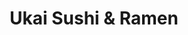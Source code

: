 ---
layout: place
title: "Ukai Sushi & Ramen"
permalink: /illinois/chicago/ukai-sushi-ramen.html
stateAbbr: IL
stateName: Illinois
cityName: Chicago
seo:
  name: "Ukai Sushi & Ramen"
  type: Restaurant
  links: null
description: "Ukai Sushi & Ramen serves delicious sushi in Chicago, Illinois. Try fresh Japanese dishes for a great dining experience. "
place_id: ChIJz_qRb6vTD4gRr6iqv1ZZzmg
photos:
  - name: >-
      places/ChIJz_qRb6vTD4gRr6iqv1ZZzmg/photos/AeeoHcLd1HDuIcCbVpBhKZFcFaVu_iA6ZOmkmCLI73nUndp_awXSjND6n5cwFiyzF6K5TVpPbNriPNJ46U12HX1UiM_SQelkvFzD_0f_MILfvUcbt5ABocfKELV0Ql4Os9NzyVP0io5cLmeeHjNNHyNLxeKAUjx3FuHoy82_0w3UZ1rh2tU_pSpVPzhT-p1iRMPbiVfE74MC_SFFAwdOUUiDbELzZclD2c-BssoRzJrQ5kpXEhuyf28-ynXzS0lCcnhvxHHrN9pwxf1YcJubDNniGb2mhj8qqRgViyWn5ehM6ZIm6g
    widthPx: 2900
    heightPx: 1939
    authorAttributions:
      - displayName: Ukai Sushi & Ramen
        uri: https://maps.google.com/maps/contrib/109822855073179141950
        photoUri: >-
          https://lh3.googleusercontent.com/a-/ALV-UjXfiJJ4vEptnV-1T8PY5h8wIFao6MhVk5LeQffK-c0hJ2MPkoQ=s100-p-k-no-mo
    flagContentUri: >-
      https://www.google.com/local/imagery/report/?cb_client=maps_api_places.places_api&image_key=!1e10!2sAF1QipMRgt3pdB8FdRidgLrZijl30R65JxwxP6_6Y4-D&hl=en-US
    googleMapsUri: >-
      https://www.google.com/maps/place//data=!3m4!1e2!3m2!1sAF1QipMRgt3pdB8FdRidgLrZijl30R65JxwxP6_6Y4-D!2e10!4m2!3m1!1s0x880fd3ab6f91facf:0x68ce5956bfaaa8af
  - name: >-
      places/ChIJz_qRb6vTD4gRr6iqv1ZZzmg/photos/AeeoHcJgHTHSr9_jpTWSZmqYe_WlqEaoV7yiUbWLgZuQGXB8_2sGAEMTNoMIKlvrUrbTPAD9WY9dJMi28Em6d8OSh8unJuHdwPxk3mDnUhLbepIdoedoHO-1DkTkfA5DVuxKA6earsVdKHuhhGYBqCoHaix3EhvU_lPbsUTixBdmzjIyy7kS8LDThjiOWAFOqOMsGP-mTtz-B2KIhRm73Up8rx_nOHDqDc9pGphEggq8X0AlDXGu6fBW2eR86GKkL3DSiyAv0EHvbnYwEOvGDoOktBYe8V9BNWTlrp_5NO3ZcKVVAA
    widthPx: 480
    heightPx: 723
    authorAttributions:
      - displayName: Ukai Sushi & Ramen
        uri: https://maps.google.com/maps/contrib/109822855073179141950
        photoUri: >-
          https://lh3.googleusercontent.com/a-/ALV-UjXfiJJ4vEptnV-1T8PY5h8wIFao6MhVk5LeQffK-c0hJ2MPkoQ=s100-p-k-no-mo
    flagContentUri: >-
      https://www.google.com/local/imagery/report/?cb_client=maps_api_places.places_api&image_key=!1e10!2sAF1QipP2QfaPDRHYreKKlmIZAQ0By7oNQoqkwiJYBL7Z&hl=en-US
    googleMapsUri: >-
      https://www.google.com/maps/place//data=!3m4!1e2!3m2!1sAF1QipP2QfaPDRHYreKKlmIZAQ0By7oNQoqkwiJYBL7Z!2e10!4m2!3m1!1s0x880fd3ab6f91facf:0x68ce5956bfaaa8af
  - name: >-
      places/ChIJz_qRb6vTD4gRr6iqv1ZZzmg/photos/AeeoHcKFyj8Tw1g8Z08PeGBcYkz8ZCOFbQjfemR_MZIuZPw3KiB4Awkmvll2p3LrXq7fmM0WfsiVDkIf_bvsBrUe3gBZtS_zu8g0_T32zXyFU9RrPZv_70Y9rWC1cUOLt8CMMzk690Jlk1DObTGjJi6xCWJdVZpwekI7tp6zkNgfzJgb1c2VDk1ThS_ySbtFk50BSl3pA3sO5zNzjYeyBfJJ44az_GGQ9WTggG0ASQnt_uKEH4L6Te5TnkCZ2kKbepF12eS2INjcUcdTOJXS-I4VsWOr2vf0LZ6BgCzeLn2Eh233ug
    widthPx: 3024
    heightPx: 4032
    authorAttributions:
      - displayName: Ukai Sushi & Ramen
        uri: https://maps.google.com/maps/contrib/109822855073179141950
        photoUri: >-
          https://lh3.googleusercontent.com/a-/ALV-UjXfiJJ4vEptnV-1T8PY5h8wIFao6MhVk5LeQffK-c0hJ2MPkoQ=s100-p-k-no-mo
    flagContentUri: >-
      https://www.google.com/local/imagery/report/?cb_client=maps_api_places.places_api&image_key=!1e10!2sAF1QipOP5G-3kLMruVHymq-wvpmreGH0BaLiPzaKov8_&hl=en-US
    googleMapsUri: >-
      https://www.google.com/maps/place//data=!3m4!1e2!3m2!1sAF1QipOP5G-3kLMruVHymq-wvpmreGH0BaLiPzaKov8_!2e10!4m2!3m1!1s0x880fd3ab6f91facf:0x68ce5956bfaaa8af
  - name: >-
      places/ChIJz_qRb6vTD4gRr6iqv1ZZzmg/photos/AeeoHcJw_216OT0ct7hWgiEetz8fvr3EXdx1RqanNT3LsN9e7SHdT4OJ8A4qzQGqEfOQHQMmT4Cv915ZbuKFVNS04ww4icfqjWmY60fJRGWLr91eaZLGkT5FkKC2QKVRvdMRMGwe5VZArcAD1Lzf_rJD1YAS7A0a6Zn_iXSOfbfbnfhWP95T76q_GCLxtljlYQO4rmo82uHfE9dDCFIj71-Rb2PfXdAgXrgwtRbEH_2K8_lZt5F1EAteVYDVxWYAdNEnceb6yNB8rjRWqGv35u87l_jHRJcenj3EKCrAYoUGtlEbqYDFI6pV1P3Q_jK7_IEJYbdzqm7ekSlsYxwv8LACbn7WVf0My_0KSw5WyhRKvwvImmNpM6ZZ654YAVaIVU9rWE3kQ-F4lEeczmh5hStdQ9W5PP-MnrGqTnGFDCjjD-PjQhg5
    widthPx: 4032
    heightPx: 3024
    authorAttributions:
      - displayName: xin Gong (Potato Ball)
        uri: https://maps.google.com/maps/contrib/101017835399505852648
        photoUri: >-
          https://lh3.googleusercontent.com/a-/ALV-UjUAZ84gc-BCiDdToKK4v0Ahcxihym00txcbDPHOOtt_eC-00OE=s100-p-k-no-mo
    flagContentUri: >-
      https://www.google.com/local/imagery/report/?cb_client=maps_api_places.places_api&image_key=!1e10!2sCIHM0ogKEICAgIDLl5n_4wE&hl=en-US
    googleMapsUri: >-
      https://www.google.com/maps/place//data=!3m4!1e2!3m2!1sCIHM0ogKEICAgIDLl5n_4wE!2e10!4m2!3m1!1s0x880fd3ab6f91facf:0x68ce5956bfaaa8af
  - name: >-
      places/ChIJz_qRb6vTD4gRr6iqv1ZZzmg/photos/AeeoHcIeB_fxVQ75XDEh3zHhoM-qhrksH2F77WHH3JUYIwIWt6jKCHCzuO1E5VWEc2aNouzKygDsc0MkouW19g826YQHTu2vgUesF06N4Vo5O0HHV9WeYTH6ldxC92g7OEv4O61njZKzN1o1WkXzSWorWeYVueyVr0a7NWt1Jhns3IGx0q_lLcMTWf8RJTSM2Lu_H4c2YoxbGQKllg70ecUu8AhLKmBCC4aX5aXonJJbiNrA04iSmHd7MiLybACDnrkN-OV0DNwlquCm7RAT42lp1E7QEVSWTTlMEdttCZAXXILh1A
    widthPx: 4032
    heightPx: 3024
    authorAttributions:
      - displayName: Ukai Sushi & Ramen
        uri: https://maps.google.com/maps/contrib/109822855073179141950
        photoUri: >-
          https://lh3.googleusercontent.com/a-/ALV-UjXfiJJ4vEptnV-1T8PY5h8wIFao6MhVk5LeQffK-c0hJ2MPkoQ=s100-p-k-no-mo
    flagContentUri: >-
      https://www.google.com/local/imagery/report/?cb_client=maps_api_places.places_api&image_key=!1e10!2sAF1QipPLtoSWWlNCEYRwHDZxFfUVKoTT-Y1W5sZlR9fs&hl=en-US
    googleMapsUri: >-
      https://www.google.com/maps/place//data=!3m4!1e2!3m2!1sAF1QipPLtoSWWlNCEYRwHDZxFfUVKoTT-Y1W5sZlR9fs!2e10!4m2!3m1!1s0x880fd3ab6f91facf:0x68ce5956bfaaa8af
  - name: >-
      places/ChIJz_qRb6vTD4gRr6iqv1ZZzmg/photos/AeeoHcJfLYHN4NihNSaquMK3jpphpR3tMMm2wwIBue6S0QskrrNA5MMT4uliFYTr4S8HB2ijOuoX-pNAtKCHSFsTWUUzQonLstyzfQb_GZKio29XRQSHtirvBtLbtJmjp8G6Ti4kbbUhuCVvbhWztHF8TafV7BYY_W6_JUjsUiA1oSM4exjKCeeLIFxje1Ys6fmJWUFH0nskaaX2ndI35E1nX2lN7nhLn0qr4e_c3yqkP6OSlO7BjpGdVkKq82Vx1e1bI2YM2HehABG5hb8pU-xD91BSIEfezcwbXq8Qgz5tp2MnbA
    widthPx: 4032
    heightPx: 3024
    authorAttributions:
      - displayName: Ukai Sushi & Ramen
        uri: https://maps.google.com/maps/contrib/109822855073179141950
        photoUri: >-
          https://lh3.googleusercontent.com/a-/ALV-UjXfiJJ4vEptnV-1T8PY5h8wIFao6MhVk5LeQffK-c0hJ2MPkoQ=s100-p-k-no-mo
    flagContentUri: >-
      https://www.google.com/local/imagery/report/?cb_client=maps_api_places.places_api&image_key=!1e10!2sAF1QipNaMYRyPBeDlXyf3wI6ABj0kUBGb4hmgwS4DqwG&hl=en-US
    googleMapsUri: >-
      https://www.google.com/maps/place//data=!3m4!1e2!3m2!1sAF1QipNaMYRyPBeDlXyf3wI6ABj0kUBGb4hmgwS4DqwG!2e10!4m2!3m1!1s0x880fd3ab6f91facf:0x68ce5956bfaaa8af
  - name: >-
      places/ChIJz_qRb6vTD4gRr6iqv1ZZzmg/photos/AeeoHcIe6mvsKnsdMre08tQqKZrnkrDTgpoagtLU7Y9-gLP-2Cncj23Yh6mk1OfrAlF_PLkW4aFCffHt8YwiGDpz91ntwARsUx5KNFrVRHwmBpbNRZmREF4nMWvOAdNOG9wWntuYqi8RB7SI3I0vxSKiSr4E3Ql4yaMtYo-kcCynCcj-7kpejej1pfrRTSIPC4Kyzc6mRLjG_9YE4e7lMgdPm79FL6d_r8_YtS2Vn8QL8Ebua8Ad3nqFzTg-E1R3Xk42GSfFMmGu3D9_rNTtS4xLrfZFHTH1bV-PJQ6gJ7dLKWn3YmSt3H-GbJSEps-HGAqDq4UnQ7EOpkjzqKi8d1iSUFsBMAWT2qGJ6uXNG69cVlTVCAf7EJxE4dj7_W0pMPw5B6Q_ZLzO14UYdYQ5hUqfdRMpPuSK1dkeYDsWkBvI4uw
    widthPx: 4032
    heightPx: 3024
    authorAttributions:
      - displayName: xin Gong (Potato Ball)
        uri: https://maps.google.com/maps/contrib/101017835399505852648
        photoUri: >-
          https://lh3.googleusercontent.com/a-/ALV-UjUAZ84gc-BCiDdToKK4v0Ahcxihym00txcbDPHOOtt_eC-00OE=s100-p-k-no-mo
    flagContentUri: >-
      https://www.google.com/local/imagery/report/?cb_client=maps_api_places.places_api&image_key=!1e10!2sCIHM0ogKEICAgIDLl5n_Ew&hl=en-US
    googleMapsUri: >-
      https://www.google.com/maps/place//data=!3m4!1e2!3m2!1sCIHM0ogKEICAgIDLl5n_Ew!2e10!4m2!3m1!1s0x880fd3ab6f91facf:0x68ce5956bfaaa8af
  - name: >-
      places/ChIJz_qRb6vTD4gRr6iqv1ZZzmg/photos/AeeoHcJrqmcqxNyekhz_jS3b7HXpUlkJoR8LKksYkHbF6WTPwQpWtk2ABO6l7-h7_I9PIS5jJxqFRrO7mnhAzXEt4w6L81npuChMtX8qxqVxqmctLoohsQNAlLOyP1rocaBOadFwKXtSr2mrOXd6i9et9PnUa0nUshxwCKFXGKW42i4v52TBG72QfOntY-HYvGtmCujWbPUOs4yf8_cumZiRQjArwK7lM1eJurQxWX7JyTV1Ndk58w4xZiBYoAncyNcgwgdd1uwC9wJSmDyHtB9hjDZXUIxowOAWIQLnmuTk0V-fMg
    widthPx: 3024
    heightPx: 4032
    authorAttributions:
      - displayName: Ukai Sushi & Ramen
        uri: https://maps.google.com/maps/contrib/109822855073179141950
        photoUri: >-
          https://lh3.googleusercontent.com/a-/ALV-UjXfiJJ4vEptnV-1T8PY5h8wIFao6MhVk5LeQffK-c0hJ2MPkoQ=s100-p-k-no-mo
    flagContentUri: >-
      https://www.google.com/local/imagery/report/?cb_client=maps_api_places.places_api&image_key=!1e10!2sAF1QipPvLaV_QAZouPBT1ZcYY37C3ioUmcnbLQ-tSw6z&hl=en-US
    googleMapsUri: >-
      https://www.google.com/maps/place//data=!3m4!1e2!3m2!1sAF1QipPvLaV_QAZouPBT1ZcYY37C3ioUmcnbLQ-tSw6z!2e10!4m2!3m1!1s0x880fd3ab6f91facf:0x68ce5956bfaaa8af
  - name: >-
      places/ChIJz_qRb6vTD4gRr6iqv1ZZzmg/photos/AeeoHcKsT1d5q1FWgjLjqX0mO63rbZRExqAPF35WikRp3asnNSwkoTdar4F0dpN23F3KCVfBGSDlhcdumiVDw6jyEGS_RoMe8dJuITYtIrmWr33UahUzzpIqgSBeCXUMojmenRMcSt_0LZTYOnfB672rUM1QURoa4dVeGRsvhpMQyHTSzIoOrN7OSfMLE8uldcGezUd2K2Gx5CkniRItv8oWnZ4JCvNTyY4jIXHOOrG5ibfIeOTrnsHIdOTRjmdnJ1QJagYEaDt30_Z7WwOO6Jkxmiz3EIW3xoTsBdBFvi24SdHtJw
    widthPx: 4032
    heightPx: 3024
    authorAttributions:
      - displayName: Ukai Sushi & Ramen
        uri: https://maps.google.com/maps/contrib/109822855073179141950
        photoUri: >-
          https://lh3.googleusercontent.com/a-/ALV-UjXfiJJ4vEptnV-1T8PY5h8wIFao6MhVk5LeQffK-c0hJ2MPkoQ=s100-p-k-no-mo
    flagContentUri: >-
      https://www.google.com/local/imagery/report/?cb_client=maps_api_places.places_api&image_key=!1e10!2sAF1QipNbSQ6BeZ7MN5XYZa7AMuXllvH4gg7EgpJz5Dzw&hl=en-US
    googleMapsUri: >-
      https://www.google.com/maps/place//data=!3m4!1e2!3m2!1sAF1QipNbSQ6BeZ7MN5XYZa7AMuXllvH4gg7EgpJz5Dzw!2e10!4m2!3m1!1s0x880fd3ab6f91facf:0x68ce5956bfaaa8af
  - name: >-
      places/ChIJz_qRb6vTD4gRr6iqv1ZZzmg/photos/AeeoHcKChx2XcI5exFeUhbQREULL38US4Yr3vDJSrCRI3dcLdD7o0QotLgMu_hoQ9mFFjmaaYTgdwT3Y90b7oizC5ccmmxRvQmQQryPlUBhNF2jcvmT3_T_TyFrjdJdXvUDyilLlxnr3SqWItd1VWwOAhvfedgZ8jTKKV8KC1t9l7MJHXTsvFv2b1KldsU_3RIGHJC5pk0x6B0n7VoiZKPQMLHrBN0jhPbZnmDfUXBdseP9VxzycnoKRHdPYfj2HKPMZdZ_kBpmjuUzlih3ITCPjolVB8SW2LMpJsKNRe8yQ02_X7A
    widthPx: 3024
    heightPx: 4032
    authorAttributions:
      - displayName: Ukai Sushi & Ramen
        uri: https://maps.google.com/maps/contrib/109822855073179141950
        photoUri: >-
          https://lh3.googleusercontent.com/a-/ALV-UjXfiJJ4vEptnV-1T8PY5h8wIFao6MhVk5LeQffK-c0hJ2MPkoQ=s100-p-k-no-mo
    flagContentUri: >-
      https://www.google.com/local/imagery/report/?cb_client=maps_api_places.places_api&image_key=!1e10!2sAF1QipPSw0hP3j0rBdUMdWO8NGPDsxmMc4L9T3DyQUzu&hl=en-US
    googleMapsUri: >-
      https://www.google.com/maps/place//data=!3m4!1e2!3m2!1sAF1QipPSw0hP3j0rBdUMdWO8NGPDsxmMc4L9T3DyQUzu!2e10!4m2!3m1!1s0x880fd3ab6f91facf:0x68ce5956bfaaa8af
address: 1059 W Belmont Ave, Chicago, IL 60657, USA
street: 1059 W Belmont Ave
city: Chicago
state: IL
zip: '60657'
country: USA
neighborhood: Lake View East
latitude: '41.939697'
longitude: '-87.656370'
accessibility_options:
  wheelchairAccessibleParking: false
  wheelchairAccessibleEntrance: true
  wheelchairAccessibleRestroom: true
  wheelchairAccessibleSeating: true
business_status: OPERATIONAL
name: Ukai Sushi & Ramen
google_maps_links:
  directionsUri: >-
    https://www.google.com/maps/dir//''/data=!4m7!4m6!1m1!4e2!1m2!1m1!1s0x880fd3ab6f91facf:0x68ce5956bfaaa8af!3e0
  placeUri: https://maps.google.com/?cid=7552071854264592559
  writeAReviewUri: >-
    https://www.google.com/maps/place//data=!4m3!3m2!1s0x880fd3ab6f91facf:0x68ce5956bfaaa8af!12e1
  reviewsUri: >-
    https://www.google.com/maps/place//data=!4m4!3m3!1s0x880fd3ab6f91facf:0x68ce5956bfaaa8af!9m1!1b1
  photosUri: >-
    https://www.google.com/maps/place//data=!4m3!3m2!1s0x880fd3ab6f91facf:0x68ce5956bfaaa8af!10e5
primary_type: Japanese Restaurant
opening_hours:
  regular: null
  current: null
secondary_opening_hours:
  regular:
    weekdayDescriptions: null
    type: null
  current:
    weekdayDescriptions: null
    type: null
phone: null
price_level: null
price_range: null
rating: null
rating_count: 0
website: null
reviews: null
parking_options: null
payment_options: null
allow_dogs: null
curbside_pickup: null
delivery: null
dine_in: null
good_for_children: null
good_for_groups: null
good_for_sports: null
live_music: null
menu_for_children: null
outdoor_seating: null
reservable: null
restroom: null
serves_beer: null
serves_breakfast: null
serves_brunch: null
serves_cocktails: null
serves_coffee: null
serves_dinner: null
serves_dessert: null
serves_lunch: null
serves_vegetarian_food: null
serves_wine: null
takeout: null
update_category: essentials
summary: null

---